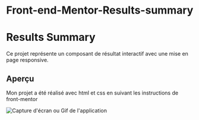 # Front-end-Mentor-Results-summary
# Results Summary

Ce projet représente un composant de résultat interactif avec une mise en page responsive.

## Aperçu

Mon projet a été réalisé avec html et css en suivant les instructions de front-mentor

![Capture d'écran ou Gif de l'application](url_de_l_image)

